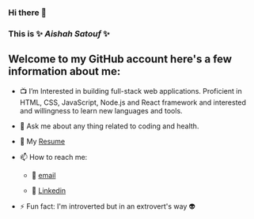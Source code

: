 
### Hi there 👋

### This is  ✨ _Aishah Satouf_ ✨

## Welcome to my GitHub account here's a few information about me:

- 📺 I’m  Interested in building full-stack web applications. Proficient in HTML, CSS, JavaScript, Node.js and React framework and interested and willingness to learn new languages and tools.

- 💬 Ask me about any thing related to coding and health.

- :scroll: My [ Resume ](https://drive.google.com/file/d/1DdJbVmDFJsA1PvDZYxcqv0KcnsrRfTyW/view?usp=sharing)

- 📫 How to reach me:

     - :incoming_envelope: [email](aishasattouf1996@gmail.com)

     - :paperclip: [Linkedin](www.linkedin.com/in/aishah-satouf)

- ⚡ Fun fact: I'm introverted but in an extrovert's way :alien:
